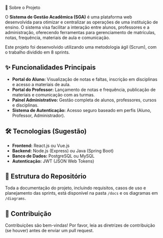  📖 Sobre o Projeto

O **Sistema de Gestão Acadêmica (SGA)** é uma plataforma web desenvolvida para otimizar e centralizar as operações de uma instituição de ensino. O sistema visa facilitar a interação entre alunos, professores e a administração, oferecendo ferramentas para gerenciamento de matrículas, notas, frequência, materiais de aula e comunicação.

Este projeto foi desenvolvido utilizando uma metodologia ágil (Scrum), com o trabalho dividido em 8 sprints.

## ✨ Funcionalidades Principais

* **Portal do Aluno:** Visualização de notas e faltas, inscrição em disciplinas e acesso a materiais de aula.
* **Portal do Professor:** Lançamento de notas e frequência, publicação de materiais e comunicação com as turmas.
* **Painel Administrativo:** Gestão completa de alunos, professores, cursos e disciplinas.
* **Sistema de Autenticação:** Acesso seguro baseado em perfis (Aluno, Professor, Administrador).

## 🛠️ Tecnologias (Sugestão)

* **Frontend:** React.js ou Vue.js
* **Backend:** Node.js (Express) ou Java (Spring Boot)
* **Banco de Dados:** PostgreSQL ou MySQL
* **Autenticação:** JWT (JSON Web Tokens)

## 📁 Estrutura do Repositório

Toda a documentação do projeto, incluindo requisitos, casos de uso e planejamento das sprints, está disponível na pasta `/docs` e os diagramas em `/diagrams`.

## 🤝 Contribuição

Contribuições são bem-vindas! Por favor, leia as diretrizes de contribuição (se houver) antes de enviar um pull request.
